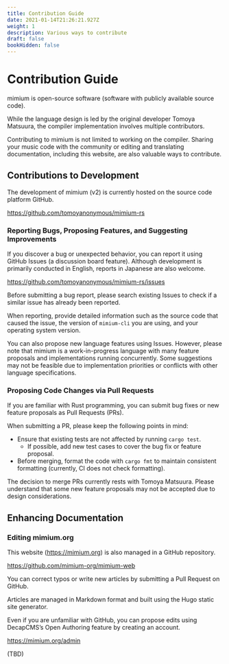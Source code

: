 ```yaml
---
title: Contribution Guide
date: 2021-01-14T21:26:21.927Z
weight: 1
description: Various ways to contribute
draft: false
bookHidden: false
---
```


# Contribution Guide

mimium is open-source software (software with publicly available source code).

While the language design is led by the original developer Tomoya Matsuura, the compiler implementation involves multiple contributors.

Contributing to mimium is not limited to working on the compiler. Sharing your music code with the community or editing and translating documentation, including this website, are also valuable ways to contribute.

## Contributions to Development

The development of mimium (v2) is currently hosted on the source code platform GitHub.

https://github.com/tomoyanonymous/mimium-rs

### Reporting Bugs, Proposing Features, and Suggesting Improvements

If you discover a bug or unexpected behavior, you can report it using GitHub Issues (a discussion board feature). Although development is primarily conducted in English, reports in Japanese are also welcome.

https://github.com/tomoyanonymous/mimium-rs/issues

Before submitting a bug report, please search existing Issues to check if a similar issue has already been reported.

When reporting, provide detailed information such as the source code that caused the issue, the version of `mimium-cli` you are using, and your operating system version.

You can also propose new language features using Issues. However, please note that mimium is a work-in-progress language with many feature proposals and implementations running concurrently. Some suggestions may not be feasible due to implementation priorities or conflicts with other language specifications.

### Proposing Code Changes via Pull Requests

If you are familiar with Rust programming, you can submit bug fixes or new feature proposals as Pull Requests (PRs).

When submitting a PR, please keep the following points in mind:

- Ensure that existing tests are not affected by running `cargo test`.
  - If possible, add new test cases to cover the bug fix or feature proposal.
- Before merging, format the code with `cargo fmt` to maintain consistent formatting (currently, CI does not check formatting).

The decision to merge PRs currently rests with Tomoya Matsuura. Please understand that some new feature proposals may not be accepted due to design considerations.

## Enhancing Documentation

### Editing mimium.org

This website (https://mimium.org) is also managed in a GitHub repository.

https://github.com/mimium-org/mimium-web

You can correct typos or write new articles by submitting a Pull Request on GitHub.

Articles are managed in Markdown format and built using the Hugo static site generator.

Even if you are unfamiliar with GitHub, you can propose edits using DecapCMS’s Open Authoring feature by creating an account.

https://mimium.org/admin

(TBD)
